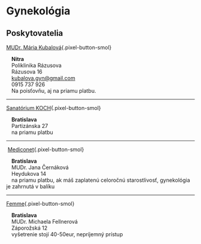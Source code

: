 # Gynekológia

## Poskytovatelia

[MUDr. Mária Kubalová](https://g.co/kgs/y5ztA7Y){.pixel-button-smol}  

&emsp;**Nitra**  
&emsp;Poliklinika Rázusova  
&emsp;Rázusova 16  
&emsp;kubalova.gyn@gmail.com  
&emsp;0915 737 926  
&emsp;Na poisťovňu, aj na priamu platbu.  

* * *

[Sanatórium KOCH](https://www.sanatoriumkoch.sk/){.pixel-button-smol}  

&emsp;**Bratislava**  
&emsp;Partizánska 27  
&emsp;na priamu platbu  

* * *
​
[Mediconet](https://mediconet.sk/){.pixel-button-smol}  

&emsp;**Bratislava**  
&emsp;MUDr. Jana Černáková  
&emsp;Heydukova 14  
&emsp;na priamu platbu, ak máš zaplatenú celoročnú starostlivosť, gynekológia je zahrnutá v balíku  

* * *

[Femme](http://www.femmesro.sk/){.pixel-button-smol}  

&emsp;**Bratislava**  
&emsp;MUDr. Michaela Fellnerová  
&emsp;Záporožská 12  
&emsp;vyšetrenie stojí 40-50eur, nepríjemný prístup  
